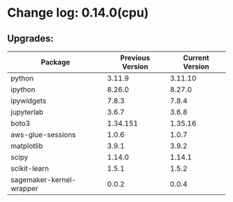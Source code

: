 # Change log: 0.14.0(cpu)

## Upgrades: 

Package | Previous Version | Current Version
---|---|---
python|3.11.9|3.11.10
ipython|8.26.0|8.27.0
ipywidgets|7.8.3|7.8.4
jupyterlab|3.6.7|3.6.8
boto3|1.34.151|1.35.16
aws-glue-sessions|1.0.6|1.0.7
matplotlib|3.9.1|3.9.2
scipy|1.14.0|1.14.1
scikit-learn|1.5.1|1.5.2
sagemaker-kernel-wrapper|0.0.2|0.0.4
